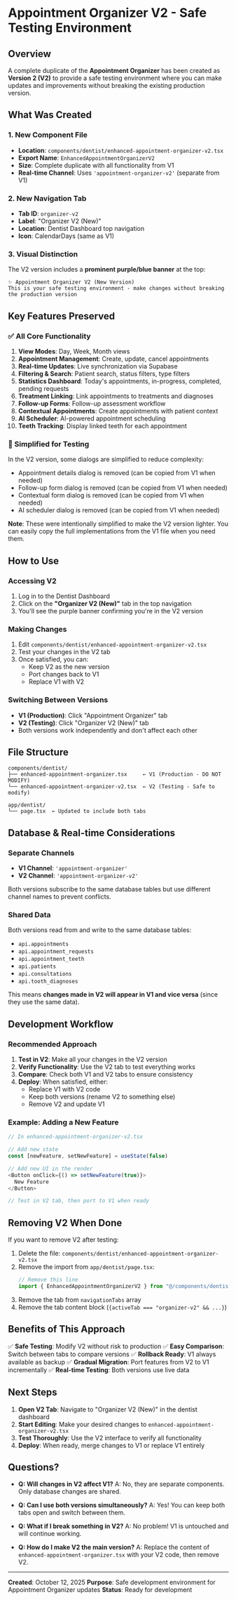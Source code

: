 # Appointment Organizer V2 - Safe Testing Environment

## Overview
A complete duplicate of the **Appointment Organizer** has been created as **Version 2 (V2)** to provide a safe testing environment where you can make updates and improvements without breaking the existing production version.

## What Was Created

### 1. New Component File
- **Location**: `components/dentist/enhanced-appointment-organizer-v2.tsx`
- **Export Name**: `EnhancedAppointmentOrganizerV2`
- **Size**: Complete duplicate with all functionality from V1
- **Real-time Channel**: Uses `'appointment-organizer-v2'` (separate from V1)

### 2. New Navigation Tab
- **Tab ID**: `organizer-v2`
- **Label**: "Organizer V2 (New)"
- **Location**: Dentist Dashboard top navigation
- **Icon**: CalendarDays (same as V1)

### 3. Visual Distinction
The V2 version includes a **prominent purple/blue banner** at the top:
```
✨ Appointment Organizer V2 (New Version)
This is your safe testing environment - make changes without breaking the production version
```

## Key Features Preserved

### ✅ All Core Functionality
1. **View Modes**: Day, Week, Month views
2. **Appointment Management**: Create, update, cancel appointments
3. **Real-time Updates**: Live synchronization via Supabase
4. **Filtering & Search**: Patient search, status filters, type filters
5. **Statistics Dashboard**: Today's appointments, in-progress, completed, pending requests
6. **Treatment Linking**: Link appointments to treatments and diagnoses
7. **Follow-up Forms**: Follow-up assessment workflow
8. **Contextual Appointments**: Create appointments with patient context
9. **AI Scheduler**: AI-powered appointment scheduling
10. **Teeth Tracking**: Display linked teeth for each appointment

### 🔄 Simplified for Testing
In the V2 version, some dialogs are simplified to reduce complexity:
- Appointment details dialog is removed (can be copied from V1 when needed)
- Follow-up form dialog is removed (can be copied from V1 when needed)
- Contextual form dialog is removed (can be copied from V1 when needed)
- AI scheduler dialog is removed (can be copied from V1 when needed)

**Note**: These were intentionally simplified to make the V2 version lighter. You can easily copy the full implementations from the V1 file when you need them.

## How to Use

### Accessing V2
1. Log in to the Dentist Dashboard
2. Click on the **"Organizer V2 (New)"** tab in the top navigation
3. You'll see the purple banner confirming you're in the V2 version

### Making Changes
1. Edit `components/dentist/enhanced-appointment-organizer-v2.tsx`
2. Test your changes in the V2 tab
3. Once satisfied, you can:
   - Keep V2 as the new version
   - Port changes back to V1
   - Replace V1 with V2

### Switching Between Versions
- **V1 (Production)**: Click "Appointment Organizer" tab
- **V2 (Testing)**: Click "Organizer V2 (New)" tab
- Both versions work independently and don't affect each other

## File Structure

```
components/dentist/
├── enhanced-appointment-organizer.tsx     ← V1 (Production - DO NOT MODIFY)
└── enhanced-appointment-organizer-v2.tsx  ← V2 (Testing - Safe to modify)

app/dentist/
└── page.tsx  ← Updated to include both tabs
```

## Database & Real-time Considerations

### Separate Channels
- **V1 Channel**: `'appointment-organizer'`
- **V2 Channel**: `'appointment-organizer-v2'`

Both versions subscribe to the same database tables but use different channel names to prevent conflicts.

### Shared Data
Both versions read from and write to the same database tables:
- `api.appointments`
- `api.appointment_requests`
- `api.appointment_teeth`
- `api.patients`
- `api.consultations`
- `api.tooth_diagnoses`

This means **changes made in V2 will appear in V1 and vice versa** (since they use the same data).

## Development Workflow

### Recommended Approach
1. **Test in V2**: Make all your changes in the V2 version
2. **Verify Functionality**: Use the V2 tab to test everything works
3. **Compare**: Check both V1 and V2 tabs to ensure consistency
4. **Deploy**: When satisfied, either:
   - Replace V1 with V2 code
   - Keep both versions (rename V2 to something else)
   - Remove V2 and update V1

### Example: Adding a New Feature

```typescript
// In enhanced-appointment-organizer-v2.tsx

// Add new state
const [newFeature, setNewFeature] = useState(false)

// Add new UI in the render
<Button onClick={() => setNewFeature(true)}>
  New Feature
</Button>

// Test in V2 tab, then port to V1 when ready
```

## Removing V2 When Done

If you want to remove V2 after testing:

1. Delete the file: `components/dentist/enhanced-appointment-organizer-v2.tsx`
2. Remove the import from `app/dentist/page.tsx`:
   ```typescript
   // Remove this line
   import { EnhancedAppointmentOrganizerV2 } from "@/components/dentist/enhanced-appointment-organizer-v2"
   ```
3. Remove the tab from `navigationTabs` array
4. Remove the tab content block (`{activeTab === "organizer-v2" && ...}`)

## Benefits of This Approach

✅ **Safe Testing**: Modify V2 without risk to production
✅ **Easy Comparison**: Switch between tabs to compare versions
✅ **Rollback Ready**: V1 always available as backup
✅ **Gradual Migration**: Port features from V2 to V1 incrementally
✅ **Real-time Testing**: Both versions use live data

## Next Steps

1. **Open V2 Tab**: Navigate to "Organizer V2 (New)" in the dentist dashboard
2. **Start Editing**: Make your desired changes to `enhanced-appointment-organizer-v2.tsx`
3. **Test Thoroughly**: Use the V2 interface to verify all functionality
4. **Deploy**: When ready, merge changes to V1 or replace V1 entirely

## Questions?

- **Q: Will changes in V2 affect V1?**
  A: No, they are separate components. Only database changes are shared.

- **Q: Can I use both versions simultaneously?**
  A: Yes! You can keep both tabs open and switch between them.

- **Q: What if I break something in V2?**
  A: No problem! V1 is untouched and will continue working.

- **Q: How do I make V2 the main version?**
  A: Replace the content of `enhanced-appointment-organizer.tsx` with your V2 code, then remove V2.

---

**Created**: October 12, 2025
**Purpose**: Safe development environment for Appointment Organizer updates
**Status**: Ready for development
